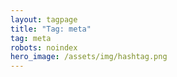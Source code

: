 ```yaml
---
layout: tagpage
title: "Tag: meta"
tag: meta
robots: noindex
hero_image: /assets/img/hashtag.png
---
```

